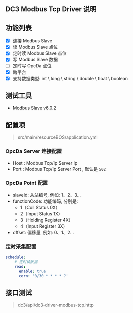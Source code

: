 ## DC3 Modbus Tcp Driver 说明

## 功能列表

- [x] 连接 Modbus Slave
- [x] 读 Modbus Slave 点位
- [x] 定时读 Modbus Slave 点位
- [x] 写 Modbus Slave 数据
- [ ] 定时写 OpcDa 点位
- [x] 跨平台
- [x] 支持数据类型:  int \ long \ string \ double \ float \ boolean

## 测试工具

- Modbus Slave v6.0.2

## 配置项

> src/main/resourceBOS/application.yml

### OpcDa Server 连接配置

- Host : Modbus Tcp/Ip Server Ip
- Port : Modbus Tcp/Ip Server Port , 默认是 `502`

### OpcDa Point 配置

- slaveId: 从站编号, 例如: 1、2、3...
- functionCode: 功能编码, 分别是: 
    - 1（Coil Status 0X）
    - 2（Input Status 1X）
    - 3（Holding Register 4X）
    - 4（Input Register 3X）
- offset: 偏移量, 例如: 0、1、2...

### 定时采集配置

```yaml
schedule:
    # 定时读数据
    read:
      enable: true
      corn: '0/30 * * * * ?'
```

## 接口测试

> dc3/api/dc3-driver-modbus-tcp.http

